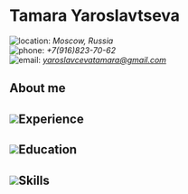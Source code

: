 # Tamara Yaroslavtseva
![location:](https://i.ibb.co/ZXfHVbD/location.png)   *Moscow, Russia*\
![phone:](https://i.ibb.co/pLjJCd1/352510-24.png)    *+7(916)823-70-62*\
![email:](https://i.ibb.co/DfKcvhX/763298-24-1.png)    *yaroslavcevatamara@gmail.com*

## About me
## ![](https://i.ibb.co/M1F9hdC/298733-32.png)Experience 
## ![](https://i.ibb.co/jTJwzTy/298716-32.png)Education
## ![](https://i.ibb.co/DwQvcVz/298852-32.png)Skills
